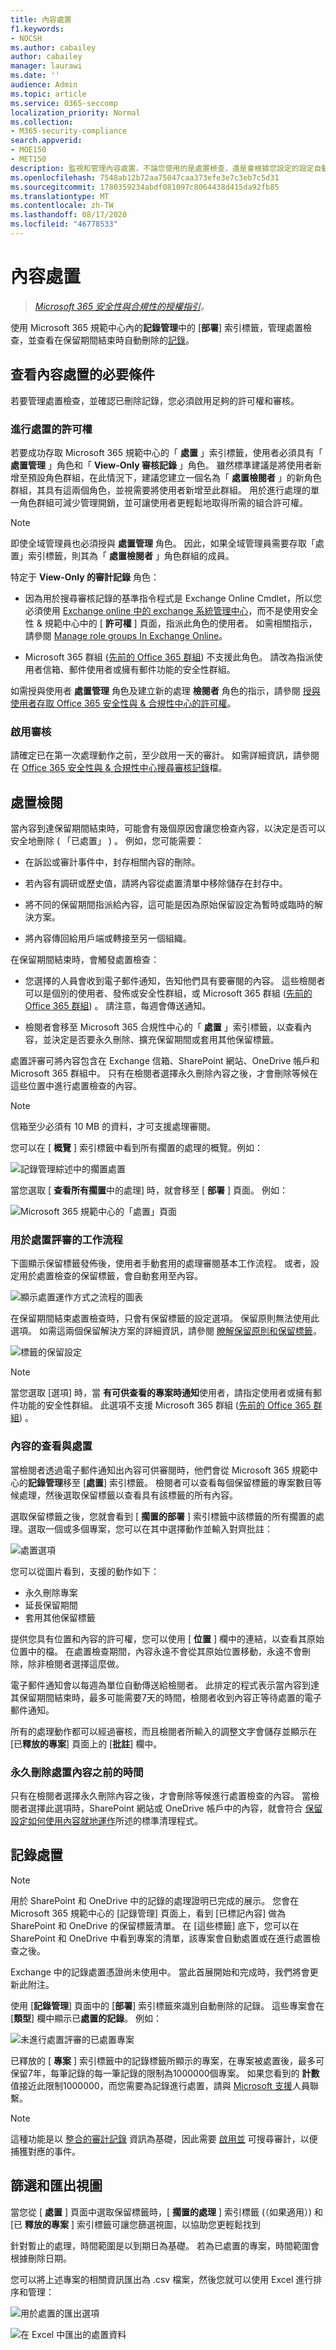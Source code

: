 ```yaml
---
title: 內容處置
f1.keywords:
- NOCSH
ms.author: cabailey
author: cabailey
manager: laurawi
ms.date: ''
audience: Admin
ms.topic: article
ms.service: O365-seccomp
localization_priority: Normal
ms.collection:
- M365-security-compliance
search.appverid:
- MOE150
- MET150
description: 監視和管理內容處置，不論您使用的是處置檢查，還是會根據您設定的設定自動刪除內容。
ms.openlocfilehash: 7548ab12b72aa75047caa373efe3e7c3eb7c5d31
ms.sourcegitcommit: 1780359234abdf081097c8064438d415da92fb85
ms.translationtype: MT
ms.contentlocale: zh-TW
ms.lasthandoff: 08/17/2020
ms.locfileid: "46778533"
---
```

# <a name="disposition-of-content"></a>內容處置

>*[Microsoft 365 安全性與合規性的授權指引](https://aka.ms/ComplianceSD)。*

使用 Microsoft 365 規範中心內的**記錄管理**中的 [**部署**] 索引標籤，管理處置檢查，並查看在保留期間結束時自動刪除的[記錄](records-management.md#records)。 

## <a name="prerequisites-for-viewing-content-dispositions"></a>查看內容處置的必要條件

若要管理處置檢查，並確認已刪除記錄，您必須啟用足夠的許可權和審核。

### <a name="permissions-for-disposition"></a>進行處置的許可權

若要成功存取 Microsoft 365 規範中心的「 **處置** 」索引標籤，使用者必須具有「 **處置管理** 」角色和「 **View-Only 審核記錄** 」角色。 雖然標準建議是將使用者新增至預設角色群組，在此情況下，建議您建立一個名為「 **處置檢閱者** 」的新角色群組，其具有這兩個角色，並視需要將使用者新增至此群組。 用於進行處理的單一角色群組可減少管理開銷，並可讓使用者更輕鬆地取得所需的組合許可權。

> [!NOTE]
> 即使全域管理員也必須授與 **處置管理** 角色。 因此，如果全域管理員需要存取「處置」索引標籤，則其為「 **處置檢閱者** 」角色群組的成員。 

特定于 **View-Only 的審計記錄** 角色：

- 因為用於搜尋審核記錄的基準指令程式是 Exchange Online Cmdlet，所以您必須使用 [Exchange online 中的 exchange 系統管理中心](https://docs.microsoft.com/Exchange/exchange-admin-center)，而不是使用安全性 & 規範中心中的 [ **許可權** ] 頁面，指派此角色的使用者。 如需相關指示，請參閱 [Manage role groups In Exchange Online](https://docs.microsoft.com/Exchange/permissions-exo/role-groups)。

- Microsoft 365 群組 ([先前的 Office 365 群組](https://techcommunity.microsoft.com/t5/microsoft-365-blog/office-365-groups-will-become-microsoft-365-groups/ba-p/1303601)) 不支援此角色。 請改為指派使用者信箱、郵件使用者或擁有郵件功能的安全性群組。

如需授與使用者 **處置管理** 角色及建立新的處理 **檢閱者** 角色的指示，請參閱 [授與使用者存取 Office 365 安全性與 &amp; 合規性中心的許可權](../security/office-365-security/grant-access-to-the-security-and-compliance-center.md)。

### <a name="enable-auditing"></a>啟用審核

請確定已在第一次處理動作之前，至少啟用一天的審計。 如需詳細資訊，請參閱在 [Office 365 安全性與 &amp; 合規性中心搜尋審核記錄](search-the-audit-log-in-security-and-compliance.md)檔。 

## <a name="disposition-reviews"></a>處置檢閱

當內容到達保留期間結束時，可能會有幾個原因會讓您檢查內容，以決定是否可以安全地刪除 ( 「已處置」 ) 。 例如，您可能需要：
  
- 在訴訟或審計事件中，封存相關內容的刪除。
    
- 若內容有調研或歷史值，請將內容從處置清單中移除儲存在封存中。
    
- 將不同的保留期間指派給內容，這可能是因為原始保留設定為暫時或臨時的解決方案。
    
- 將內容傳回給用戶端或轉接至另一個組織。

在保留期間結束時，會觸發處置檢查：
  
- 您選擇的人員會收到電子郵件通知，告知他們具有要審閱的內容。 這些檢閱者可以是個別的使用者、發佈或安全性群組，或 Microsoft 365 群組 ([先前的 Office 365 群組](https://techcommunity.microsoft.com/t5/microsoft-365-blog/office-365-groups-will-become-microsoft-365-groups/ba-p/1303601)) 。 請注意，每週會傳送通知。
    
- 檢閱者會移至 Microsoft 365 合規性中心的「 **處置** 」索引標籤，以查看內容，並決定是否要永久刪除、擴充保留期間或套用其他保留標籤。

處置評審可將內容包含在 Exchange 信箱、SharePoint 網站、OneDrive 帳戶和 Microsoft 365 群組中。 只有在檢閱者選擇永久刪除內容之後，才會刪除等候在這些位置中進行處置檢查的內容。

> [!NOTE]
> 信箱至少必須有 10 MB 的資料，才可支援處理審閱。

您可以在 [ **概覽** ] 索引標籤中看到所有擱置的處理的概覽。例如：

![記錄管理綜述中的擱置處置](../media/dispositions-overview.png)

當您選取 [ **查看所有擱置**中的處理] 時，就會移至 [ **部署** ] 頁面。 例如：

![Microsoft 365 規範中心的「處置」頁面](../media/disposition-tab.png)


### <a name="workflow-for-a-disposition-review"></a>用於處置評審的工作流程

下圖顯示保留標籤發佈後，使用者手動套用的處理審閱基本工作流程。 或者，設定用於處置檢查的保留標籤，會自動套用至內容。
  
![顯示處置運作方式之流程的圖表](../media/5fb3f33a-cb53-468c-becc-6dda0ec52778.png)
  
在保留期間結束處置檢查時，只會有保留標籤的設定選項。 保留原則無法使用此選項。 如需這兩個保留解決方案的詳細資訊，請參閱 [瞭解保留原則和保留標籤](retention.md)。
  
![標籤的保留設定](../media/a16dd202-8862-40ac-80ff-6fee974de5da.png)
 
> [!NOTE]
> 當您選取 [選項] 時，當 **有可供查看的專案時通知**使用者，請指定使用者或擁有郵件功能的安全性群組。 此選項不支援 Microsoft 365 群組 ([先前的 Office 365 群組](https://techcommunity.microsoft.com/t5/microsoft-365-blog/office-365-groups-will-become-microsoft-365-groups/ba-p/1303601)) 。

### <a name="viewing-and-disposing-of-content"></a>內容的查看與處置

當檢閱者透過電子郵件通知出內容可供審閱時，他們會從 Microsoft 365 規範中心的**記錄管理**移至 [**處置**] 索引標籤。 檢閱者可以查看每個保留標籤的專案數目等候處理，然後選取保留標籤以查看具有該標籤的所有內容。

選取保留標籤之後，您就會看到 [ **擱置的部署** ] 索引標籤中該標籤的所有擱置的處理。選取一個或多個專案，您可以在其中選擇動作並輸入對齊批註：

![處置選項](../media/retention-disposition-options.png)

您可以從圖片看到，支援的動作如下： 
  
- 永久刪除專案
- 延長保留期間
- 套用其他保留標籤

提供您具有位置和內容的許可權，您可以使用 [ **位置** ] 欄中的連結，以查看其原始位置中的檔。 在處置檢查期間，內容永遠不會從其原始位置移動，永遠不會刪除，除非檢閱者選擇這麼做。

電子郵件通知會以每週為單位自動傳送給檢閱者。 此排定的程式表示當內容到達其保留期間結束時，最多可能需要7天的時間，檢閱者收到內容正等待處置的電子郵件通知。
  
所有的處理動作都可以經過審核，而且檢閱者所輸入的調整文字會儲存並顯示在 [已**釋放的專案**] 頁面上的 [**批註**] 欄中。
  
### <a name="how-long-until-disposed-content-is-permanently-deleted"></a>永久刪除處置內容之前的時間

只有在檢閱者選擇永久刪除內容之後，才會刪除等候進行處置檢查的內容。 當檢閱者選擇此選項時，SharePoint 網站或 OneDrive 帳戶中的內容，就會符合 [保留設定如何使用內容就地運作](retention.md#how-retention-settings-work-with-content-in-place)所述的標準清理程式。

## <a name="disposition-of-records"></a>記錄處置

> [!NOTE]
> 用於 SharePoint 和 OneDrive 中的記錄的處理證明已完成的展示。 您會在 Microsoft 365 規範中心的 [記錄管理] 頁面上，看到 [已標記內容] 做為 SharePoint 和 OneDrive 的保留標籤清單。 在 [這些標籤] 底下，您可以在 SharePoint 和 OneDrive 中看到專案的清單，該專案會自動處置或在進行處置檢查之後。
>
> Exchange 中的記錄處置憑證尚未使用中。 當此首展開始和完成時，我們將會更新此附注。

使用 [**記錄管理**] 頁面中的 [**部署**] 索引標籤來識別自動刪除的記錄。 這些專案會在 [**類型**] 欄中顯示已**處置的記錄**。 例如：

![未進行處置評審的已處置專案](../media/records-disposed2.png)

已釋放的 [ **專案** ] 索引標籤中的記錄標籤所顯示的專案，在專案被處置後，最多可保留7年，每筆記錄的每一筆記錄的限制為1000000個專案。 如果您看到的 **計數** 值接近此限制1000000，而您需要為記錄進行處置，請與 [Microsoft 支援](https://docs.microsoft.com/office365/admin/contact-support-for-business-products)人員聯繫。

> [!NOTE]
> 這種功能是以 [整合的審計記錄](search-the-audit-log-in-security-and-compliance.md) 資訊為基礎，因此需要 [啟用並](turn-audit-log-search-on-or-off.md) 可搜尋審計，以便捕獲對應的事件。
    
## <a name="filter-and-export-the-views"></a>篩選和匯出視圖

當您從 [ **處置** ] 頁面中選取保留標籤時，[ **擱置的處理** ] 索引標籤 (（如果適用）) 和 [已 **釋放的專案** ] 索引標籤可讓您篩選視圖，以協助您更輕鬆找到 

針對暫止的處理，時間範圍是以到期日為基礎。 若為已處置的專案，時間範圍會根據刪除日期。
  
您可以將上述專案的相關資訊匯出為 .csv 檔案，然後您就可以使用 Excel 進行排序和管理：

![用於處置的匯出選項](../media/retention-export-option.png)
  
![在 Excel 中匯出的處置資料](../media/08e3bc09-b132-47b4-a051-a590b697e725.png)


